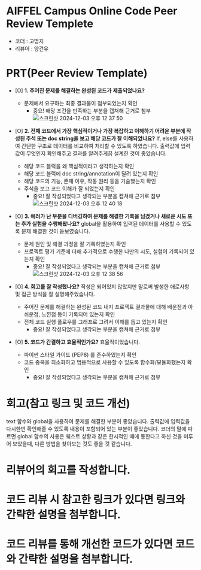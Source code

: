 # AIFFEL Campus Online Code Peer Review Templete
- 코더 : 고명지
- 리뷰어 : 양건우


# PRT(Peer Review Template)
- [O]  **1. 주어진 문제를 해결하는 완성된 코드가 제출되었나요?**
    - 문제에서 요구하는 최종 결과물이 첨부되었는지 확인
        - 중요! 해당 조건을 만족하는 부분을 캡쳐해 근거로 첨부
    ![스크린샷 2024-12-03 오후 12 37 50](https://github.com/user-attachments/assets/18ab33cc-b159-42a7-8b40-c369da81f3e3)

- [O]  **2. 전체 코드에서 가장 핵심적이거나 가장 복잡하고 이해하기 어려운 부분에 작성된 
주석 또는 doc string을 보고 해당 코드가 잘 이해되었나요?**
If, else를 사용하여 간단한 구조로 데이터를 비교하여 처리할 수 있도록 하였습니다.
출력값에 입력값이 무엇인지 확인해주고 결과를 알려주게끔 설계한 것이 좋았습니다.
    - 해당 코드 블럭을 왜 핵심적이라고 생각하는지 확인
    - 해당 코드 블럭에 doc string/annotation이 달려 있는지 확인
    - 해당 코드의 기능, 존재 이유, 작동 원리 등을 기술했는지 확인
    - 주석을 보고 코드 이해가 잘 되었는지 확인
        - 중요! 잘 작성되었다고 생각되는 부분을 캡쳐해 근거로 첨부
  ![스크린샷 2024-12-03 오후 12 40 18](https://github.com/user-attachments/assets/9920d038-de49-44e5-8275-b457decab76c)
        
- [O]  **3. 에러가 난 부분을 디버깅하여 문제를 해결한 기록을 남겼거나
새로운 시도 또는 추가 실험을 수행해봤나요?**
global을 활용하여 입력된 데이터를 사용할 수 있도록 문제 해결한 것이 돋보였습니다.
    - 문제 원인 및 해결 과정을 잘 기록하였는지 확인
    - 프로젝트 평가 기준에 더해 추가적으로 수행한 나만의 시도, 
    실험이 기록되어 있는지 확인
        - 중요! 잘 작성되었다고 생각되는 부분을 캡쳐해 근거로 첨부
          ![스크린샷 2024-12-03 오후 12 38 56](https://github.com/user-attachments/assets/1169f86d-9cf4-4f3b-8f39-79a9098113d4)

- [O]  **4. 회고를 잘 작성했나요?**
작성은 되어있지 않았지만 말로써 발생한 애로사항 및 접근 방식을 잘 설명해주었습니다.
    - 주어진 문제를 해결하는 완성된 코드 내지 프로젝트 결과물에 대해
    배운점과 아쉬운점, 느낀점 등이 기록되어 있는지 확인
    - 전체 코드 실행 플로우를 그래프로 그려서 이해를 돕고 있는지 확인
        - 중요! 잘 작성되었다고 생각되는 부분을 캡쳐해 근거로 첨부

- [O]  **5. 코드가 간결하고 효율적인가요?**
효율적이었습니다.
    - 파이썬 스타일 가이드 (PEP8) 를 준수하였는지 확인
    - 코드 중복을 최소화하고 범용적으로 사용할 수 있도록 함수화/모듈화했는지 확인
        - 중요! 잘 작성되었다고 생각되는 부분을 캡쳐해 근거로 첨부


# 회고(참고 링크 및 코드 개선)
text 함수와 global을 사용하여 문제를 해결한 부분이 좋았습니다.
출력값에 입력값을 다시한번 확인해줄 수 있도록 내용이 포함되어 있는 부분이 좋았습니다.
코더의 말에 따르면 global 함수의 사용은 퀘스트 상황과 같은 한시적인 때에 통한다고 하신 것을 미루어 보았을때, 다른 방법을 찾아보는 것도 좋을 것 같습니다.
# 리뷰어의 회고를 작성합니다.
# 코드 리뷰 시 참고한 링크가 있다면 링크와 간략한 설명을 첨부합니다.
# 코드 리뷰를 통해 개선한 코드가 있다면 코드와 간략한 설명을 첨부합니다.
